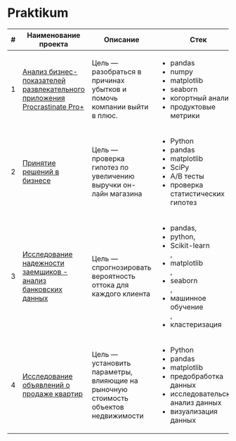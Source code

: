 # Praktikum

| #  | Наименование проекта                                             | Описание                                                                                  | Стек                     |
|----|-------------------------------------------------------------------|------------------------------------------------------------------------------------------|--------------------------|
| 1  | [Анализ бизнес-показателей развлекательного приложения Procrastinate Pro+](https://github.com/Evgheni-Gandraman/Praktikum/tree/main/01.%20%D0%90%D0%BD%D0%B0%D0%BB%D0%B8%D0%B7%20%D0%B1%D0%B8%D0%B7%D0%BD%D0%B5%D1%81%20%D0%BF%D0%BE%D0%BA%D0%B0%D0%B7%D0%B0%D1%82%D0%B5%D0%BB%D0%B5%D0%B9%20%D0%BF%D1%80%D0%B8%D0%BB%D0%BE%D0%B6%D0%B5%D0%BD%D0%B8%D1%8F) | Цель — разобраться в причинах убытков и помочь компании выйти в плюс.                    | <ul><li>pandas</li><li>numpy</li><li>matplotlib</li><li>seaborn</li><li>когортный анализ</li><li>продуктовые метрики</li></ul> |
| 2  | [Принятие решений в бизнесе](https://github.com/Evgheni-Gandraman/Praktikum/tree/main/02.%20%D0%9F%D1%80%D0%B8%D0%BD%D1%8F%D1%82%D0%B8%D0%B5%20%D1%80%D0%B5%D1%88%D0%B5%D0%BD%D0%B8%D0%B9%20%D0%B2%20%D0%B1%D0%B8%D0%B7%D0%BD%D0%B5%D1%81%D0%B5) | Цель — проверка гипотез по увеличению выручки он-лайн магазина | <ul><li>Python</li><li>pandas</li><li>matplotlib</li><li>SciPy</li><li>A/B тесты<li>проверка статистических гипотез</li></li></ul> |
| 3  | [Исследование надежности заемщиков - анализ банковских данных](https://github.com/Evgheni-Gandraman/Praktikum/tree/main/03.%20%D0%9F%D1%80%D0%BE%D0%B3%D0%BD%D0%BE%D0%B7%D0%B8%D1%80%D0%BE%D0%B2%D0%B0%D0%BD%D0%B8%D0%B5%20%D0%B2%D0%B5%D1%80%D0%BE%D1%8F%D1%82%D0%BD%D0%BE%D1%81%D1%82%D0%B8%20%D0%BE%D1%82%D1%82%D0%BE%D0%BA%D0%B0%20%D0%BF%D0%BE%D0%BB%D1%8C%D0%B7%D0%BE%D0%B2%D0%B0%D1%82%D0%B5%D0%BB%D0%B5%D0%B9%20%D0%B4%D0%BB%D1%8F%20%D1%84%D0%B8%D1%82%D0%BD%D0%B5%D1%81-%D1%86%D0%B5%D0%BD%D1%82%D1%80%D0%BE%D0%B2) | Цель — спрогнозировать вероятность оттока для каждого клиента | <ul><li>pandas,</li><li>python,</li><li>Scikit-learn</li>,<li>matplotlib</li>,<li>seaborn</li>,<li>машинное обучение</li>,<li>кластеризация</li></ul> |
| 4  | [Исследование объявлений о продаже квартир](https://github.com/Evgheni-Gandraman/Praktikum/tree/main/04.%20%D0%98%D1%81%D1%81%D0%BB%D0%B5%D0%B4%D0%BE%D0%B2%D0%B0%D0%BD%D0%B8%D0%B5%20%D0%BE%D0%B1%D1%8A%D1%8F%D0%B2%D0%BB%D0%B5%D0%BD%D0%B8%D0%B9%20%D0%BE%20%D0%BF%D1%80%D0%BE%D0%B4%D0%B0%D0%B6%D0%B5%20%D0%BA%D0%B2%D0%B0%D1%80%D1%82%D0%B8%D1%80) | Цель — установить параметры, влияющие на рыночную стоимость объектов недвижимости | <ul><li>Python</li><li>pandas</li><li>matplotlib</li><li>предобработка данных</li><li>исследовательский анализ данных</li><li>визуализация данных</li></ul> |
